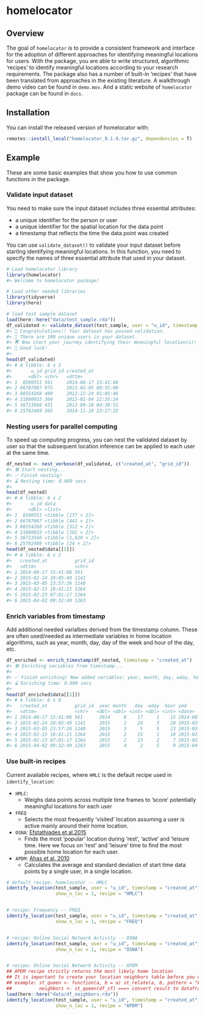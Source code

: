 
# homelocator

## Overview

The goal of `homelocator` is to provide a consistent framework and
interface for the adoption of different approaches for identifying
meaningful locations for users. With the package, you are able to write
structured, algorithmic ‘recipes’ to identify meaningful locations
according to your research requirements. The package also has a number
of built-in ‘recipes’ that have been translated from approaches in the
existing literature. A walkthrough demo video can be found in
`demo.mov`. And a static website of `homelocator` package can be found
in `docs`.

## Installation

You can install the released version of homelocator with:

``` r
remotes::install_local("homelocator_0.1.0.tar.gz", dependencies = T)
```

## Example

These are some basic examples that show you how to use common functions
in the package.

### Validate input dataset

You need to make sure the input dataset includes three essential
attributes:

  - a unique identifier for the person or user
  - a unique identifier for the spatial location for the data point
  - a timestamp that reflects the time the data point was created

You can use `validate_dataset()` to validate your input dataset before
starting identifying meaningful locations. In this function, you need to
specify the names of three essential attribute that used in your
dataset.

``` r
# Load homelocator library
library(homelocator)
#> Welcome to homelocator package!
```

``` r
# Load other needed libraries
library(tidyverse)
library(here)
```

``` r
# load test sample dataset 
load(here::here("data/test_sample.rda"))
df_validated <- validate_dataset(test_sample, user = "u_id", timestamp = "created_at", location = "grid_id")
#> 🎉 Congratulations!! Your dataset has passed validation.
#> 👤 There are 100 unique users in your dataset.
#> 🌏 Now start your journey identifying their meaningful location(s)!
#> 👏 Good luck!
#> 
head(df_validated)
#> # A tibble: 6 x 3
#>       u_id grid_id created_at         
#>      <dbl> <chr>   <dttm>             
#> 1  8590551 561     2014-08-17 15:41:06
#> 2 66787067 975     2013-02-05 00:55:08
#> 3 88554268 480     2012-12-24 01:05:46
#> 4 21880033 364     2013-01-04 22:35:24
#> 5 36713566 431     2012-09-10 04:38:51
#> 6 25782489 365     2014-11-19 23:27:25
```

### Nesting users for parallel computing

To speed up computing progress, you can nest the validated dataset by
user so that the subsequent location inference can be applied to each
user at the same time.

``` r
df_nested <- nest_verbose(df_validated, c("created_at", "grid_id"))
#> 🛠 Start nesting...
#> ✅ Finish nesting!
#> ⌛ Nesting time: 0.089 secs
#> 
head(df_nested)
#> # A tibble: 6 x 2
#>       u_id data                
#>      <dbl> <list>              
#> 1  8590551 <tibble [177 × 2]>  
#> 2 66787067 <tibble [441 × 2]>  
#> 3 88554268 <tibble [312 × 2]>  
#> 4 21880033 <tibble [102 × 2]>  
#> 5 36713566 <tibble [1,629 × 2]>
#> 6 25782489 <tibble [24 × 2]>
head(df_nested$data[[1]])
#> # A tibble: 6 x 2
#>   created_at          grid_id
#>   <dttm>              <chr>  
#> 1 2014-08-17 15:41:06 561    
#> 2 2015-02-24 20:05:49 1141   
#> 3 2015-03-05 23:57:26 1140   
#> 4 2015-02-15 18:41:21 1264   
#> 5 2015-02-23 07:01:17 1264   
#> 6 2015-04-02 09:32:49 1263
```

### Enrich variables from timestamp

Add additional needed varialbes derived from the timestamp column. These
are often used/needed as intermediate variables in home location
algorithms, such as year, month, day, day of the week and hour of the
day, etc.

``` r
df_enriched <- enrich_timestamp(df_nested, timestamp = "created_at")
#> 🛠 Enriching variables from timestamp...
#> 
#> ✅ Finish enriching! New added variables: year, month, day, wday, hour, ymd.
#> ⌛ Enriching time: 0.609 secs
#> 
head(df_enriched$data[[1]])
#> # A tibble: 6 x 8
#>   created_at          grid_id  year month   day  wday  hour ymd       
#>   <dttm>              <chr>   <dbl> <dbl> <int> <dbl> <int> <date>    
#> 1 2014-08-17 15:41:06 561      2014     8    17     1    15 2014-08-17
#> 2 2015-02-24 20:05:49 1141     2015     2    24     3    20 2015-02-25
#> 3 2015-03-05 23:57:26 1140     2015     3     5     5    23 2015-03-06
#> 4 2015-02-15 18:41:21 1264     2015     2    15     1    18 2015-02-16
#> 5 2015-02-23 07:01:17 1264     2015     2    23     2     7 2015-02-23
#> 6 2015-04-02 09:32:49 1263     2015     4     2     5     9 2015-04-02
```

### Use built-in recipes

Current available recipes, where `HMLC` is the default recipe used in
`identify_location`:

  - `HMLC`:
      - Weighs data points across multiple time frames to ‘score’
        potentially meaningful locations for each user
  - `FREQ`
      - Selects the most frequently ‘visited’ location assuming a user
        is active mainly around their home location.
  - `OSNA`: [Efstathiades et
    al.2015](https://www.researchgate.net/publication/279884727_Identification_of_Key_Locations_based_on_Online_Social_Network_Activity)
      - Finds the most ‘popular’ location during ‘rest’, ‘active’ and
        ‘leisure time. Here we focus on ’rest’ and ‘leisure’ time to
        find the most possible home location for each user.
  - `APDM`: [Ahas et
    al. 2010](https://www.researchgate.net/publication/233197970_Using_Mobile_Positioning_Data_to_Model_Locations_Meaningful_to_Users_of_Mobile_Phones)
      - Calculates the average and standard deviation of start time data
        points by a single user, in a single location.

<!-- end list -->

``` r
# default recipe: homelocator -- HMLC
identify_location(test_sample, user = "u_id", timestamp = "created_at", location = "grid_id", 
                  show_n_loc = 1, recipe = "HMLC")


# recipe: Frequency -- FREQ
identify_location(test_sample, user = "u_id", timestamp = "created_at", location = "grid_id", 
                  show_n_loc = 1, recipe = "FREQ")


# recipe: Online Social Network Activity -- OSNA
identify_location(test_sample, user = "u_id", timestamp = "created_at", location = "grid_id", 
                  show_n_loc = 1, recipe = "OSNA")


# recipe: Online Social Network Activity -- APDM
## APDM recipe strictly returns the most likely home location
## It is important to create your location neighbors table before you use the recipe!!
## example: st_queen <- function(a, b = a) st_relate(a, b, pattern = "F***T****")
##          neighbors <- st_queen(df_sf) ===> convert result to dataframe 
load(here::here("data/df_neighbors.rda"))
identify_location(test_sample, user = "u_id", timestamp = "created_at", location = "grid_id", 
                  show_n_loc = 1, recipe = "APDM")
```
